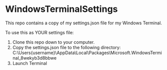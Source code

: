 # WindowsTerminalSettings

This repo contains a copy of my settings.json file for my Windows Terminal.

To use this as YOUR settings file: 
1. Clone this repo down to your computer.
2. Copy the settings.json file to the following directory:
    C:\Users\{username}\AppData\Local\Packages\Microsoft.WindowsTerminal_8wekyb3d8bbwe
3. Launch Terminal
